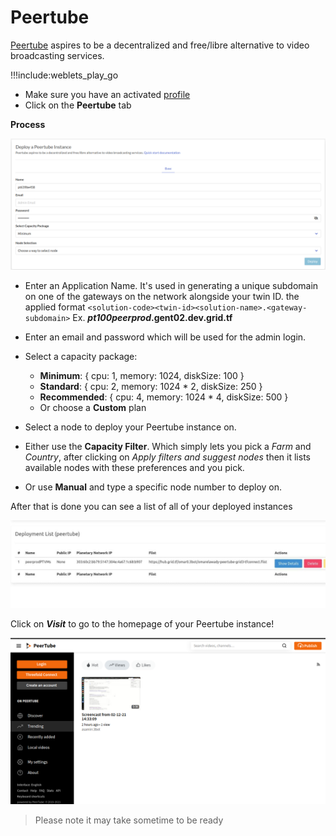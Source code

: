 # Peertube

[Peertube](https://joinpeertube.org/) aspires to be a decentralized and free/libre alternative to video broadcasting services.

!!!include:weblets_play_go
- Make sure you have an activated [profile](weblets_profile_manager)
- Click on the **Peertube** tab

__Process__

![](img/new_peer1.png)

- Enter an Application Name. It's used in generating a unique subdomain on one of the gateways on the network alongside your twin ID. 
  the applied format `<solution-code><twin-id><solution-name>.<gateway-subdomain>` Ex. ***pt100peerprod*.gent02.dev.grid.tf**
- Enter an email and password which will be used for the admin login.
- Select a capacity package:
    - **Minimum**: { cpu: 1, memory: 1024, diskSize: 100 }
    - **Standard**: { cpu: 2, memory: 1024 * 2, diskSize: 250 }
    - **Recommended**: { cpu: 4, memory: 1024 * 4, diskSize: 500 }
    - Or choose a **Custom** plan

- Select a node to deploy your Peertube instance on.

- Either use the **Capacity Filter**. Which simply lets you pick a *Farm* and *Country*, after clicking on *Apply filters and suggest nodes* then it lists available nodes with these preferences and you pick.



- Or use **Manual** and type a specific node number to deploy on.



After that is done you can see a list of all of your deployed instances


![](img/weblet_peertube_listing.png)

Click on ***Visit*** to go to the homepage of your Peertube instance!

![](img/weblet_peertube_instance.png)

> Please note it may take sometime to be ready